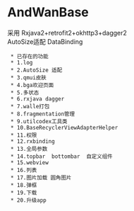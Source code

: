 # AndWanBase
采用 Rxjava2+retrofit2+okhttp3+dagger2<br/>
AutoSize适配
DataBinding
```
 * 已存在的功能
 * 1.log
 * 2.AutoSize 适配
 * 3.qmui皮肤
 * 4.bga欢迎页面
 * 5.多状态
 * 6.rxjava dagger
 * 7.walle打包
 * 8.fragmentation管理
 * 9.utilcodex工具类
 * 10.BaseRecyclerViewAdapterHelper
 * 11.权限
 * 12.rxbinding
 * 13.全局参数
 * 14.topbar  bottombar  自定义组件
 * 15.webview
 * 16.列表
 * 17.图片加载 圆角图片
 * 18.弹框
 * 19.下载
 * 20.升级app
```

